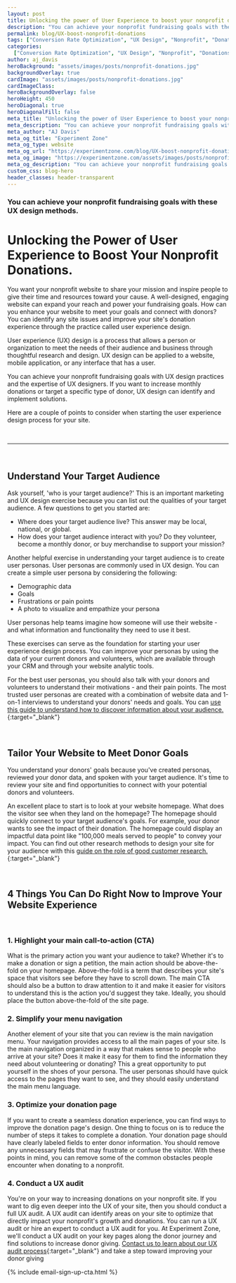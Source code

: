 ```yaml
---
layout: post
title: Unlocking the power of User Experience to boost your nonprofit donations
description: "You can achieve your nonprofit fundraising goals with these UX design methods."
permalink: blog/UX-boost-nonprofit-donations
tags: ["Conversion Rate Optimization", "UX Design", "Nonprofit", "Donations"]
categories:
  ["Conversion Rate Optimization", "UX Design", "Nonprofit", "Donations"]
author: aj_davis
heroBackground: "assets/images/posts/nonprofit-donations.jpg"
backgroundOverlay: true
cardImage: "assets/images/posts/nonprofit-donations.jpg"
cardImageClass:
heroBackgroundOverlay: false
heroHeight: 450
heroDiagonal: true
heroDiagonalFill: false
meta_title: "Unlocking the power of User Experience to boost your nonprofit donations"
meta_description: "You can achieve your nonprofit fundraising goals with these UX design methods."
meta_author: "AJ Davis"
meta_og_title: "Experiment Zone"
meta_og_type: website
meta_og_url: "https://experimentzone.com/blog/UX-boost-nonprofit-donations"
meta_og_image: "https://experimentzone.com/assets/images/posts/nonprofit-donations.jpg"
meta_og_description: "You can achieve your nonprofit fundraising goals with these UX design methods."
custom_css: blog-hero
header_classes: header-transparent
---
```


### You can achieve your nonprofit fundraising goals with these UX design methods.

# Unlocking the Power of User Experience to Boost Your Nonprofit Donations.

You want your nonprofit website to share your mission and inspire people to give their time and resources toward your cause. A well-designed, engaging website can expand your reach and power your fundraising goals. How can you enhance your website to meet your goals and connect with donors? You can identify any site issues and improve your site's donation experience through the practice called user experience design.

User experience (UX) design is a process that allows a person or organization to meet the needs of their audience and business through thoughtful research and design. UX design can be applied to a website, mobile application, or any interface that has a user.

You can achieve your nonprofit fundraising goals with UX design practices and the expertise of UX designers. If you want to increase monthly donations or target a specific type of donor, UX design can identify and implement solutions.

Here are a couple of points to consider when starting the user experience design process for your site.

<br />

---

<br />

## Understand Your Target Audience

Ask yourself, 'who is your target audience?' This is an important marketing and UX design exercise because you can list out the qualities of your target audience. A few questions to get you started are:

- Where does your target audience live? This answer may be local, national, or global.
- How does your target audience interact with you? Do they volunteer, become a monthly donor, or buy merchandise to support your mission?

Another helpful exercise in understanding your target audience is to create user personas. User personas are commonly used in UX design. You can create a simple user persona by considering the following:

- Demographic data
- Goals
- Frustrations or pain points
- A photo to visualize and empathize your persona

User personas help teams imagine how someone will use their website - and what information and functionality they need to use it best.

These exercises can serve as the foundation for starting your user experience design process. You can improve your personas by using the data of your current donors and volunteers, which are available through your CRM and through your website analytic tools.

For the best user personas, you should also talk with your donors and volunteers to understand their motivations - and their pain points. The most trusted user personas are created with a combination of website data and 1-on-1 interviews to understand your donors' needs and goals. You can [use this guide to understand how to discover information about your audience.](https://www2.slideshare.net/mandidavis/11-essential-marketing-questions-you-should-be-asking-for-your-business){:target="\_blank"}

<br />

## Tailor Your Website to Meet Donor Goals

You understand your donors' goals because you've created personas, reviewed your donor data, and spoken with your target audience. It's time to review your site and find opportunities to connect with your potential donors and volunteers.

An excellent place to start is to look at your website homepage. What does the visitor see when they land on the homepage? The homepage should quickly connect to your target audience's goals. For example, your donor wants to see the impact of their donation. The homepage could display an impactful data point like "100,000 meals served to people" to convey your impact. You can find out other research methods to design your site for your audience with this [guide on the role of good customer research.](https://www2.slideshare.net/mandidavis/the-missing-voice-the-role-of-good-customer-research-in-optimization-programs){:target="\_blank"}

<br>

## 4 Things You Can Do Right Now to Improve Your Website Experience

<br>

### 1. Highlight your main call-to-action (CTA)

What is the primary action you want your audience to take? Whether it's to make a donation or sign a petition, the main action should be above-the-fold on your homepage. Above-the-fold is a term that describes your site's space that visitors see before they have to scroll down. The main CTA should also be a button to draw attention to it and make it easier for visitors to understand this is the action you'd suggest they take. Ideally, you should place the button above-the-fold of the site page.

### 2. Simplify your menu navigation

Another element of your site that you can review is the main navigation menu. Your navigation provides access to all the main pages of your site. Is the main navigation organized in a way that makes sense to people who arrive at your site? Does it make it easy for them to find the information they need about volunteering or donating? This a great opportunity to put yourself in the shoes of your persona. The user personas should have quick access to the pages they want to see, and they should easily understand the main menu language.

### 3. Optimize your donation page

If you want to create a seamless donation experience, you can find ways to improve the donation page's design. One thing to focus on is to reduce the number of steps it takes to complete a donation. Your donation page should have clearly labeled fields to enter donor information. You should remove any unnecessary fields that may frustrate or confuse the visitor. With these points in mind, you can remove some of the common obstacles people encounter when donating to a nonprofit.

### 4. Conduct a UX audit

You're on your way to increasing donations on your nonprofit site. If you want to dig even deeper into the UX of your site, then you should conduct a full UX audit. A UX audit can identify areas on your site to optimize that directly impact your nonprofit's growth and donations. You can run a UX audit or hire an expert to conduct a UX audit for you. At Experiment Zone, we'll conduct a UX audit on your key pages along the donor journey and find solutions to increase donor giving. [Contact us to learn about our UX audit process](https://experimentzone.com/services/conversion-deep-dive/){:target="\_blank"} and take a step toward improving your donor giving

{% include email-sign-up-cta.html %}
